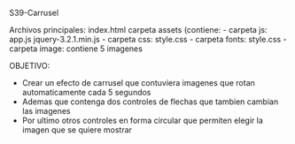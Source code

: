 S39-Carrusel

Archivos principales:
index.html
carpeta assets (contiene:
                    - carpeta js:
                        app.js
                        jquery-3.2.1.min.js
                    - carpeta css:
                        style.css
                    - carpeta fonts:
                        style.css
                    - carpeta image:
                        contiene 5 imagenes

OBJETIVO:
  - Crear un efecto de carrusel que contuviera imagenes que rotan automaticamente cada 5 segundos
  - Ademas que contenga dos controles de flechas que tambien cambian las imagenes
  - Por ultimo otros controles en forma circular que permiten elegir la imagen que se quiere mostrar

  
